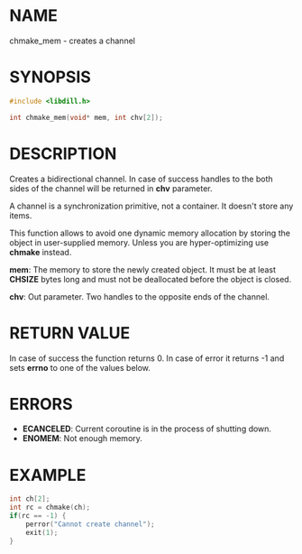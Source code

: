 # NAME

chmake_mem - creates a channel

# SYNOPSIS

```c
#include <libdill.h>

int chmake_mem(void* mem, int chv[2]);
```

# DESCRIPTION

Creates a bidirectional channel. In case of success handles to the
both sides of the channel will be returned in **chv** parameter.

A channel is a synchronization primitive, not a container.
It doesn't store any items.

This function allows to avoid one dynamic memory allocation by
storing the object in user-supplied memory. Unless you are
hyper-optimizing use **chmake** instead.

**mem**: The memory to store the newly created object. It must be at least **CHSIZE** bytes long and must not be deallocated before the object is closed.

**chv**: Out parameter. Two handles to the opposite ends of the channel.

# RETURN VALUE

In case of success the function returns 0. In case of error it returns -1 and sets **errno** to one of the values below.

# ERRORS

* **ECANCELED**: Current coroutine is in the process of shutting down.
* **ENOMEM**: Not enough memory.

# EXAMPLE

```c
int ch[2];
int rc = chmake(ch);
if(rc == -1) {
    perror("Cannot create channel");
    exit(1);
}
```
